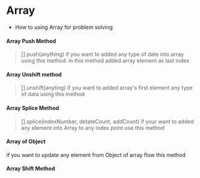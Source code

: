 # Array 
- How to using Array for problem solving

#### Array Push Method
>  [].push(anything)
if you want to added any type of date into array using this method. in this method added array element as last index
#### Array Unshift method
> [].unshift(anyting)
if you want to added array's first element any type of data using this method

#### Array Splice Method
> [].splice(indexNumber, detateCount, addCount)
if your want to added any element into Array to any index point use this method


#### Array of Object
if you want to update any element from Object of array flow this method

#### Array Shift Method

